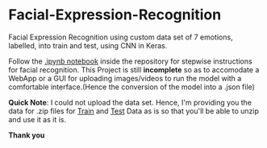 # Facial-Expression-Recognition
Facial Expression Recognition using custom data set of 7 emotions, labelled, into train and test, using CNN in Keras.

Follow the [.ipynb notebook](https://github.com/abhisheknr0411/Facial-Expression-Recognition/blob/master/Facial_Expression_Training.ipynb) inside the repository for stepwise instructions for facial recognition.
This Project is still **incomplete** so as to accomodate a WebApp or a GUI for uploading images/videos to run the model with a comfortable interface.(Hence the conversion of the model into a .json  file)

**Quick Note**: I could not upload the data set. Hence, I'm providing you the data for .zip files for [Train](https://drive.google.com/file/d/1gnuuJKJg2SVjT2cjosLugF9Jwy6YZ_ji/view?usp=sharing) and [Test](https://drive.google.com/file/d/19zjWVrJNf13mCKVlZGV8J_pk9tCbShk4/view?usp=sharing) Data as is so that you'll be able to unzip and use it as it is. 

**Thank you**
